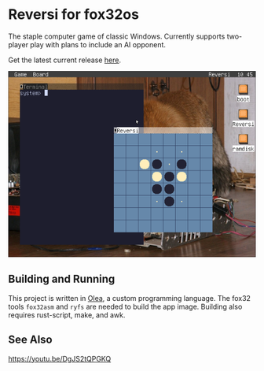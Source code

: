 # Reversi for fox32os

The staple computer game of classic Windows. Currently supports two-player play with plans to include an AI opponent.

Get the latest current release [here](https://github.com/OliveIsAWord/reversi-fox32/releases/tag/v0.1.2).

![the game Reversi running on fox32os](screenshot.png)

## Building and Running

This project is written in [Olea](https://github.com/OliveIsAWord/olea), a custom programming language. The fox32 tools `fox32asm` and `ryfs` are needed to build the app image. Building also requires rust-script, make, and awk.

## See Also

https://youtu.be/DgJS2tQPGKQ
